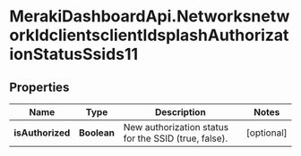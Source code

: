 # MerakiDashboardApi.NetworksnetworkIdclientsclientIdsplashAuthorizationStatusSsids11

## Properties
Name | Type | Description | Notes
------------ | ------------- | ------------- | -------------
**isAuthorized** | **Boolean** | New authorization status for the SSID (true, false). | [optional] 
